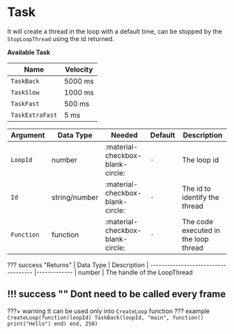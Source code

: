 # Task
It will create a thread in the loop with a default time, can be stopped by the `StopLoopThread` using the id returned. 

**Available Task**

| Name              | Velocity                          
| ----------------------| ------------------------------------
| `TaskBack`                | 5000 ms
| `TaskSlow`                | 1000 ms
| `TaskFast`                | 500 ms
| `TaskExtraFast`                | 5 ms

| Argument              | Data Type                            | Needed                    | Default         | Description
| ----------------------| ------------------------------------ | ------------------------- |-----------------|-------------
| `LoopId`                  | number | :material-checkbox-blank-circle: | `-` | The loop id
| `Id`                      | string/number | :material-checkbox-blank-circle: | `-` | The id to identify the thread
| `Function`                | function | :material-checkbox-blank-circle: | `-` | The code executed in the loop thread

??? success "Returns"
    | Data Type                            | Description
    | ------------------------------------ |-------------
    | number | The handle of the LoopThread

!!! success ""
    Dont need to be called every frame
---
???+ warning
    It can be used only into `CreateLoop` function
??? example
    ```
    CreateLoop(function(loopId)
        TaskBack(loopId, "main", function()
            print("Hello")
        end)
    end, 250)
    ```